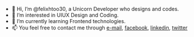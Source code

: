 - 👋 Hi, I’m @felixhtoo30, a Unicorn Developer who designs and codes.
- 👀 I’m interested in UIUX Design and Coding.
- 🌱 I’m currently learning Frontend technologies.
- 📫 You feel free to contact me through [e-mail], [facebook], [linkedin], [twitter]

[e-mail]: mailto:felixhtoo30@gmail.com
[facebook]: //facebook.com/felixhtoo30
[linkedin]: //linkedin.com/in/felixhtoo30
[twitter]: //twitter.com/felixhtoo30

<!---
felixhtoo30/felixhtoo30 is a ✨ special ✨ repository because its `README.md` (this file) appears on your GitHub profile.
You can click the Preview link to take a look at your changes.
--->
